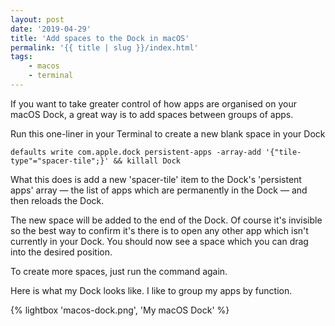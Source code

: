 ```yaml
---
layout: post
date: '2019-04-29'
title: 'Add spaces to the Dock in macOS'
permalink: '{{ title | slug }}/index.html'
tags:
    - macos
    - terminal
---
```


If you want to take greater control of how apps are organised on your macOS Dock, a great way is to add spaces between groups of apps.

Run this one-liner in your Terminal to create a new blank space in your Dock

```shell
defaults write com.apple.dock persistent-apps -array-add '{"tile-type"="spacer-tile";}' && killall Dock
```

What this does is add a new 'spacer-tile' item to the Dock's 'persistent apps' array &mdash; the list of apps which are permanently in the Dock &mdash; and then reloads the Dock.

The new space will be added to the end of the Dock. Of course it's invisible so the best way to confirm it's there is to open any other app which isn't currently in your Dock. You should now see a space which you can drag into the desired position.

To create more spaces, just run the command again.

Here is what my Dock looks like. I like to group my apps by function.

{% lightbox 'macos-dock.png', 'My macOS Dock' %}
